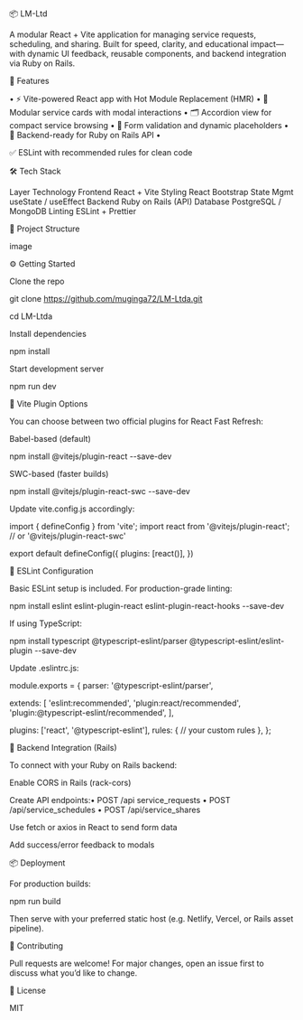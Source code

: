 📦 LM-Ltd

A modular React + Vite application for managing service requests, scheduling, and sharing. Built for speed, clarity, and educational impact—with dynamic UI feedback, reusable components, and backend integration via Ruby on Rails.

🚀 Features

• ⚡️ Vite-powered React app with Hot Module Replacement (HMR) • 🧩 Modular service cards with modal interactions • 🗂 Accordion view for compact service browsing • 🧠 Form validation and dynamic placeholders • 🔗 Backend-ready for Ruby on Rails API • 

✅ ESLint with recommended rules for clean code

🛠 Tech Stack

Layer Technology Frontend React + Vite Styling React Bootstrap State Mgmt useState / useEffect Backend Ruby on Rails (API) Database PostgreSQL / MongoDB Linting ESLint + Prettier

📁 Project Structure

image

⚙️ Getting Started

Clone the repo

git clone https://github.com/muginga72/LM-Ltda.git 

cd LM-Ltda

Install dependencies

npm install

Start development server

npm run dev

🔌 Vite Plugin Options

You can choose between two official plugins for React Fast Refresh:

Babel-based (default)

npm install @vitejs/plugin-react --save-dev

SWC-based (faster builds)

npm install @vitejs/plugin-react-swc --save-dev

Update vite.config.js accordingly:

import { defineConfig } from 'vite'; import react from '@vitejs/plugin-react'; // or '@vitejs/plugin-react-swc'

export default defineConfig({ plugins: [react()], })

🧹 ESLint Configuration

Basic ESLint setup is included. For production-grade linting:

npm install eslint eslint-plugin-react eslint-plugin-react-hooks --save-dev

If using TypeScript:

npm install typescript @typescript-eslint/parser @typescript-eslint/eslint-plugin --save-dev

Update .eslintrc.js:

module.exports = { parser: '@typescript-eslint/parser', 

extends: [ 'eslint:recommended', 'plugin:react/recommended', 'plugin:@typescript-eslint/recommended', ], 

plugins: ['react', '@typescript-eslint'], rules: { // your custom rules }, };

🔗 Backend Integration (Rails)

To connect with your Ruby on Rails backend:

Enable CORS in Rails (rack-cors)

Create API endpoints:• POST /api service_requests • POST /api/service_schedules • POST /api/service_shares

Use fetch or axios in React to send form data

Add success/error feedback to modals

📦 Deployment

For production builds:

npm run build

Then serve with your preferred static host (e.g. Netlify, Vercel, or Rails asset pipeline).

🧠 Contributing

Pull requests are welcome! For major changes, open an issue first to discuss what you’d like to change.

📜 License

MIT
